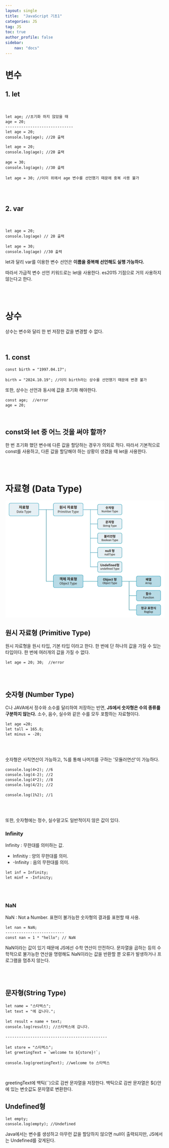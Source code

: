 ```yaml
---
layout: single
title:  "JavaScript 기초1"
categories: JS
tag: JS
toc: true
author_profile: false
sidebar:
    nav: "docs"
---
```


# 변수

## 1. let
<br/>

```
let age; //초기화 하지 않았을 때
age = 20;
------------------------------
let age = 20;
console.log(age); //20 출력

```

```
let age = 20;
console.log(age); //20 출력

age = 30;
console.log(age); //30 출력

let age = 30; //이미 위에서 age 변수를 선언했기 때문에 중복 사용 불가
```

<br/>
<br/>

## 2. var

<br/>

```
let age = 20;
console.log(age) // 20 출력

let age = 30;
console.log(age) //30 출력
```

let과 달리 var를 이용한 변수 선언은 **이름을 중복해 선언해도 실행 가능하다.**

따라서 가급적 변수 선언 키워드로는 let을 사용한다. es2015 기점으로 거의 사용하지 않는다고 한다.

<br/>
<br/>

# 상수

상수는 변수와 달리 한 번 저장한 값을 변경할 수 없다.

<br/>

## 1. const

```
const birth = "1997.04.17";

birth = "2024.10.19"; //이미 birth라는 상수를 선언했기 때문에 변경 불가
```

또한, 상수는 선언과 동시에 값을 초기화 해야한다.

```
const age;  //error
age = 20; 
```

<br/>

## const와 let 중 어느 것을 써야 할까?

한 번 초기화 했던 변수에 다른 값을 할당하는 경우가 의외로 적다. 따라서 기본적으로 const를 사용하고, 다른 값을 할당해야 하는 상황이 생겼을 때 let을 사용한다.

<br/>
<br/>

# 자료형 (Data Type)
![data type](../../images/Data%20type.png)

## 원시 자료형 (Primitive Type)

원시 자료형을 원시 타입, 기본 타입 이라고 한다. 한 번에 단 하나의 값을 가질 수 있는 타입이다. 한 번에 여러개의 값을 가질 수 없다.

```
let age = 20; 30;  //error
```
<br/>
<br/>

## 숫자형 (Number Type)
C나 JAVA에서 정수와 소수를 달리하여 저장하는 반면, **JS에서 숫자형은 수의 종류를 구분하지 않는다.** 소수, 음수, 실수와 같은 수를 모두 포함하는 자료형이다.

```
let age =20;
let tall = 165.8;
let minus = -20;
```

<br/>
<br/>

숫자형은 사칙연산이 가능하고, %를 통해 나머지를 구하는 '모듈러연산'이 가능하다.

```
console.log(4+2); //6
console.log(4-2); //2
console.log(4*2); //8
console.log(4/2); //2

console.log(1%2); //1
```
<br/>
<br/>

또한, 숫자형에는 정수, 실수말고도 일반적이지 않은 값이 있다.

### Infinity

Infinity : 무한대를 의미하는 값. 
- Infinitiy : 양의 무한대를 의미.
- -Infinity : 음의 무한대를 의미.

```
let inf = Infinity;
let minf = -Infinity;

```

<br/>
<br/>

### NaN

NaN : Not a Number. 표현이 불가능한 숫자형의 결과를 표현할 때 사용.

```
let nan = NaN;
--------------------------
const nan = 1 * "hello"; // NaN
```
NaN이라는 값이 있기 때문에 JS에선 수학 연산이 안전하다. 문자열을 곱하는 등의 수학적으로 불가능한 연산을 명령해도 NaN이라는 값을 반환할 뿐 오류가 발생하거나 프로그램을 멈추지 않는다.

<br/>
<br/>

## 문자형(String Type)

```
let name = "스타벅스"; 
let text = "에 갑니다.";

let result = name + text;
console.log(result); //스타벅스에 갑니다.

---------------------------------------------

let store = "스타벅스";
let greetingText = `welcome to ${store}!`;

console.log(greetingText); //welcome to 스타벅스
```
<br/>

greetingText에 백틱(``)으로 감싼 문자열을 저장한다. 백틱으로 감싼 문자열은 ${}안에 있는 변숫값도 문자열로 변환한다.  

## Undefined형

```
let empty;
console.log(empty); //Undefined
``` 

Java에서는 변수를 생성하고 아무런 값을 할당하지 않으면 null이 출력되지만, JS에서는 Undefined를 갖게된다.

